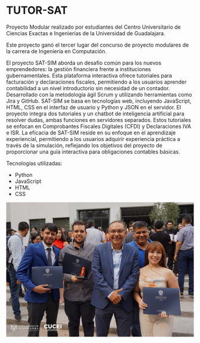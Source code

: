 # TUTOR-SAT

Proyecto Modular realizado por estudiantes del Centro Universitario de Ciencias Exactas e Ingenierías de la Universidad de Guadalajara.

Este proyecto ganó el tercer lugar del concurso de proyecto modulares de la carrera de Ingeniería en Computación.

El proyecto SAT-SIM aborda un desafío común para los nuevos emprendedores: la gestión financiera frente a instituciones gubernamentales. Esta plataforma interactiva ofrece tutoriales para facturación y declaraciones fiscales, permitiendo a los usuarios aprender contabilidad a un nivel introductorio sin necesidad de un contador. Desarrollado con la metodología ágil Scrum y utilizando herramientas como Jira y GitHub. SAT-SIM se basa en tecnologías web, incluyendo JavaScript, HTML, CSS en el interfaz de usuario y Python y JSON en el servidor. El proyecto integra dos tutoriales y un chatbot de inteligencia artificial para resolver dudas, ambas funciones en servidores separados. Estos tutoriales se enfocan en Comprobantes Fiscales Digitales (CFDI) y Declaraciones IVA e ISR. La eficacia de SAT-SIM reside en su enfoque en el aprendizaje experiencial, permitiendo a los usuarios adquirir experiencia práctica a través de la simulación, reflejando los objetivos del proyecto de proporcionar una guía interactiva para obligaciones contables básicas.

Tecnologías utilizadas:

* Python
* JavaScript
* HTML
* CSS

![image](premiacion.jpg)